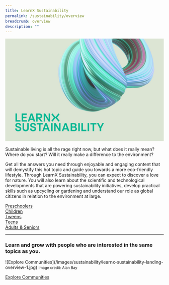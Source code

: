 ```yaml
---
title: LearnX Sustainability
permalink: /sustainability/overview
breadcrumb: overview
description: ""
---
```

![LearnX Sustainability](/images/sustainability/learnx-sustainability-landing-kv-1.jpg)

Sustainable living is all the rage right now, but what does it really mean? Where do you start? Will it really make a difference to the environment?

Get all the answers you need through enjoyable and engaging content that will demystify this hot topic and guide you towards a more eco-friendly lifestyle. Through LearnX Sustainability, you can expect to discover a love for nature. You will also learn about the scientific and technological developments that are powering sustainability initiatives, develop practical skills such as upcycling or gardening and understand our role as global citizens in relation to the environment at large.

<!-- <p><div class="responsive-iframe-container ratio-16by9">
  <iframe class="responsive-iframe" src="https://www.youtube.com/embed/uOfQMXQ4lL8"></iframe>
</div></p> -->

<div class="row is-multiline">
  <div class="col is-one-third">
    <div class="clickbox is-mint-jade">
      <a href="/sustainability/preschoolers/overview">
        <span>Preschoolers</span>
      </a>
    </div>
  </div>
  <div class="col is-one-third">
    <div class="clickbox is-mint-jade">
      <a href="/sustainability/children/overview">
        <span>Children</span>
      </a>
    </div>
  </div>
  <div class="col is-one-third">
    <div class="clickbox is-mint-jade">
      <a href="/sustainability/tweens/overview">
        <span>Tweens</span>
      </a>
    </div>
  </div>
</div>

<div class="row is-multiline">
  <div class="col is-one-third">
    <div class="clickbox is-mint-jade">
      <a href="/sustainability/teens/overview">
        <span>Teens</span>
      </a>
    </div>
  </div>
  <div class="col is-one-third">
    <div class="clickbox is-mint-jade">
      <a href="/sustainability/adults-seniors/overview">
        <span>Adults & Seniors</span>
      </a>
    </div>
  </div>
  <div class="col is-one-third">
  </div>
</div>

---
<h3 class="margin--top--none margin--bottom--lg"><b>Learn and grow with people who are interested in the same topics as you.</b></h3>
![Explore Communities](/images/sustainability/learnx-sustainability-landing-overview-1.jpg)
<small>Image credit: Alan Bay</small>

<a href="/communities/join/sustainability-communities" class="bp-button is-primary-outline is-uppercase">Explore Communities</a>